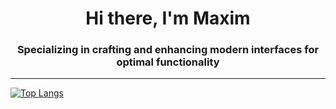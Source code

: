 <h1 align="center">Hi there, I'm Maxim </h1>
<h3 align="center">Specializing in crafting and enhancing modern interfaces for optimal functionality</h3>

<hr>

[![Top Langs](https://github-readme-stats.vercel.app/api/top-langs/?username=komoza&layout=donut&theme=tokyonight)](https://github.com/komoza/github-readme-stats)

